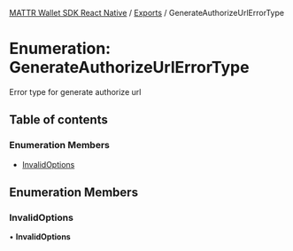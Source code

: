 [MATTR Wallet SDK React Native](../README.md) / [Exports](../modules.md) / GenerateAuthorizeUrlErrorType

# Enumeration: GenerateAuthorizeUrlErrorType

Error type for generate authorize url

## Table of contents

### Enumeration Members

- [InvalidOptions](GenerateAuthorizeUrlErrorType.md#invalidoptions)

## Enumeration Members

### InvalidOptions

• **InvalidOptions**
